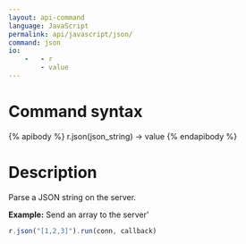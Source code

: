 ```yaml
---
layout: api-command 
language: JavaScript
permalink: api/javascript/json/
command: json 
io:
    -   - r
        - value
---
```


# Command syntax #

{% apibody %}
r.json(json_string) &rarr; value
{% endapibody %}

# Description #

Parse a JSON string on the server.

__Example:__ Send an array to the server'

```js
r.json("[1,2,3]").run(conn, callback)
```
